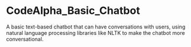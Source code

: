 # CodeAlpha_Basic_Chatbot
A basic text-based chatbot that can have
conversations with users, using natural
language processing libraries like NLTK
to make the chatbot more conversational.
